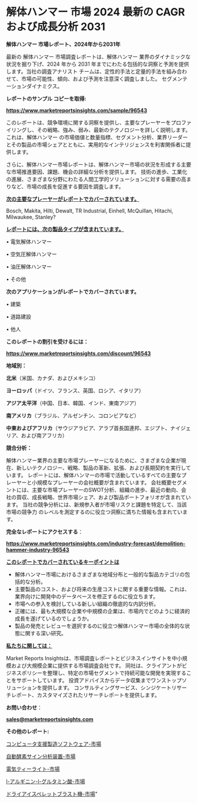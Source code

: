 # 解体ハンマー 市場 2024 最新の CAGR および成長分析 2031

<strong>解体ハンマー 市場レポート、2024年から2031年</strong>

最新の 解体ハンマー 市場調査レポートは、解体ハンマー 業界のダイナミックな状況を掘り下げ、2024 年から 2031 年までにわたる包括的な洞察と予測を提供します。当社の調査アナリスト チームは、定性的手法と定量的手法を組み合わせて、市場の可能性、傾向、および予測を注意深く調査しました。 セグメンテーションダイナミクス。



<strong>レポートのサンプル コピーを取得:</strong> <a href=https://www.marketreportsinsights.com/sample/96543>

<strong><u>https://www.marketreportsinsights.com/sample/96543</u></strong></a>

このレポートは、競争環境に関する洞察を提供し、主要なプレーヤーをプロファイリングし、その戦略、強み、弱み、最新のテクノロジーを詳しく説明します。 これは、解体ハンマー の市場価値と数量指標、セグメント分析、業界リーダーとその製品の市場シェアとともに、実用的なインテリジェンスを利害関係者に提供します。

さらに、解体ハンマー市場レポートは、解体ハンマー市場の状況を形成する主要な市場推進要因、課題、機会の詳細な分析を提供します。 技術の進歩、工業化の進展、さまざまな分野にわたる人間工学的ソリューションに対する需要の高まりなど、市場の成長を促進する要因を調査します。



<strong><u>次の主要なプレーヤーがレポートでカバーされています。</u></strong>

Bosch, Makita, Hilti, Dewalt, TR Industrial, Einhell, McQuillan, Hitachi, Milwaukee, Stanley?



<strong><u><b>レポートには、次の製品タイプが含まれています。</b></u></strong>

• 電気解体ハンマー

• 空気圧解体ハンマー

• 油圧解体ハンマー

• その他



<strong><b>次のアプリケーションがレポートでカバーされています。</b></strong>

• 建築

• 道路建設

• 他人



<strong><b>このレポートの割引を受けるには：</b></strong><a href=https://www.marketreportsinsights.com/discount/96543>

<strong><u>https://www.marketreportsinsights.com/discount/96543</u></strong></a>



<strong>地域別：</strong>



<strong>北米</strong>（米国、カナダ、およびメキシコ）



<strong>ヨーロッパ</strong>（ドイツ、フランス、英国、ロシア、イタリア）



<strong>アジア太平洋</strong>（中国、日本、韓国、インド、東南アジア）



<strong>南アメリカ</strong>（ブラジル、アルゼンチン、コロンビアなど）



<strong>中東およびアフリカ</strong>（サウジアラビア、アラブ首長国連邦、エジプト、ナイジェリア、および南アフリカ）



<strong>競合分析：</strong>

解体ハンマー業界の主要な市場プレーヤーになるために、さまざまな企業が現在、新しいテクノロジー、戦略、製品の革新、拡張、および長期契約を実行しています。 レポートには、解体ハンマーの市場で活動しているすべての主要なプレーヤーと小規模なプレーヤーの会社概要が含まれています。 会社概要セグメントには、主要な市場プレーヤーのSWOT分析、組織の進歩、最近の動向、会社の買収、成長戦略、世界市場シェア、および製品ポートフォリオが含まれています。 当社の競争分析には、新規参入者が市場リスクと課題を特定して、当該市場の競争力 のレベルを測定するのに役立つ洞察に満ちた情報も含まれています。



<strong>完全なレポートにアクセスする</strong>：

<a href=https://www.marketreportsinsights.com/industry-forecast/demolition-hammer-industry-96543>

<strong><u>https://www.marketreportsinsights.com/industry-forecast/demolition-hammer-industry-96543</u></strong></a>



<strong><u><b>このレポートでカバーされているキーポイントは</b></u></strong>
<ul>
  <li>解体ハンマー市場におけるさまざまな地域分布と一般的な製品カテゴリの包括的な分析。</li>
  <li>主要製品のコスト、および将来の生産コストに関する重要な情報。これは、業界向けに開発中のデータベースを修正するのに役立ちます。</li>
  <li>市場への参入を検討している新しい組織の徹底的な内訳分析。</li>
  <li>正確には、最も大規模な企業や中規模の企業は、市場内でどのように経済的成長を遂げているのでしょうか。</li>
  <li>製品の発売とレビューを選択するのに役立つ解体ハンマー市場の全体的な状態に関する深い研究。</li>
</ul>


<strong><u><b>私たちに関しては：</b></u></strong>

Market Reports Insightsは、市場調査レポートとビジネスインサイトを中小規模および大規模企業に提供する市場調査会社です。 同社は、クライアントがビジネスポリシーを整理し、特定の市場セグメントで持続可能な開発を実現することをサポートしています。 投資アドバイスからデータ収集までワンストップソリューションを提供します。 コンサルティングサービス、シンジケートリサーチレポート、カスタマイズされたリサーチレポートを提供します。



<strong><b>お問い合わせ</b></strong>：

<a href=mailto:sales@marketreportsinsights.com>

<strong><u>sales@marketreportsinsights.com</u></strong></a>



<strong>その他のレポート:</strong>

<a href=https://www.linkedin.com/pulse/コンピュータ支援製造ソフトウェア-市場-2023-年のダイナミクスとビジネストレンド-uft2f/>コンピュータ支援製造ソフトウェア-市場</a>

<a href=https://www.linkedin.com/pulse/自動酵素サイン分析装置-市場-2030-年までの需要に焦点を当てた-2023-on7zf/>自動酵素サイン分析装置-市場</a>

<a href=https://www.linkedin.com/pulse/電気ティーライト-市場-2023-収益と成長ドライバー-2030-analytics-achievers-24-analysis-j4rgf/>電気ティーライト-市場</a>

<a href=https://www.linkedin.com/pulse/l-アルギニン-l-グルタミン酸-市場-2023-競争分析と事業成長-2030-fjxlf/>l-アルギニン-l-グルタミン酸-市場</a>

<a href=https://www.linkedin.com/pulse/ドライアイスペレットブラスト機-市場-2023-swot-分析と最新イノベーション-wogif/>ドライアイスペレットブラスト機-市場</a>"
